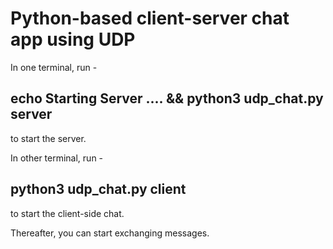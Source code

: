 # Python-based client-server chat app using UDP

In one terminal, run -

## echo Starting Server .... && python3 udp_chat.py server

to start the server.

In other terminal, run -

## python3 udp_chat.py client

to start the client-side chat.

Thereafter, you can start exchanging messages.
